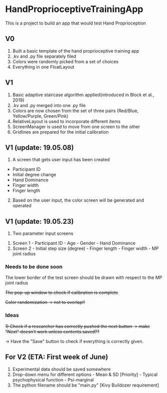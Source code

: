 # HandProprioceptiveTrainingApp

This is a project to build an app that would test Hand Proprioception

## V0
1. Built a basic template of the hand proprioceptive training app
2. .kv and .py file separately filed
3. Colors were randomly picked from a set of choices
4. Everything in one FloatLayout

## V1
1. Basic adaptive staircase algorithm applied(introduced in Block et al., 2019)
2. .kv and .py merged into one .py file
3. Colors are now chosen from the set of three pairs (Red/Blue, Yellow/Purple, Green/Pink)
4. RelativeLayout is used to incorporate different items
5. ScreenManager is used to move from one screen to the other
6. Gridlines are prepared for the initial calibration

## V1 (update: 19.05.08)
1. A screen that gets user input has been created
  - Participant ID
  - Initial degree change
  - Hand Dominance
  - Finger width
  - Finger length
2. Based on the user input, the color screen will be generated and operated

## V1 (update: 19.05.23)
1. Two parameter input screens
  1) Screen 1
    \- Participant ID
    \- Age
    \- Gender
    \- Hand Dominance
   2) Screen 2
    - Initial step size (degree)
    - Finger length
    - Finger width
    - MP joint radius
    
### Needs to be done soon

  The lower border of the test screen should be drawn with respect to the MP joint radius
  
  ~~The pop-up window to check if calibration is complete~~
  
  ~~Color randomization -> not to overlap!!~~
  
### Ideas

  ~~1) Check if a researcher has correctly pushed the next button -> make "Next" doesn't work unless contents saved??~~
  
  -> Have the "Save" button to check if everything is correctly given.
  
## For V2 (ETA: First week of June)
  1) Experimental data should be saved somewhere
  2) Drop-down menu for different options
    - Mean & SD [Priority]
    - Typical psychophysical function
    - Psi-marginal
  3) The python filename should be "main.py" [Kivy Buildozer requirement]
